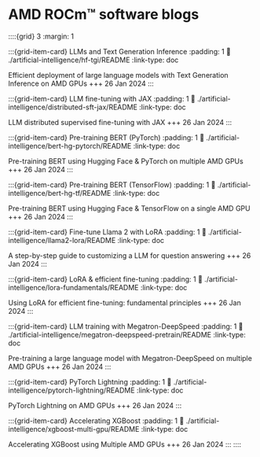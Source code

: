 <head>
  <meta charset="UTF-8">
  <meta name="description" content="AMD ROCm™ software blogs">
  <meta name="keywords" content="AMD GPU, MI300, MI250, ROCm, blog">
</head>

# AMD ROCm™ software blogs

::::{grid} 3
:margin: 1

:::{grid-item-card} LLMs and Text Generation Inference
:padding: 1
:link: ./artificial-intelligence/hf-tgi/README
:link-type: doc

Efficient deployment of large language models with Text Generation Inference on AMD GPUs
+++
26 Jan 2024
:::

:::{grid-item-card} LLM fine-tuning with JAX
:padding: 1
:link: ./artificial-intelligence/distributed-sft-jax/README
:link-type: doc

LLM distributed supervised fine-tuning with JAX
+++
26 Jan 2024
:::

:::{grid-item-card} Pre-training BERT (PyTorch)
:padding: 1
:link: ./artificial-intelligence/bert-hg-pytorch/README
:link-type: doc

Pre-training BERT using Hugging Face & PyTorch on multiple AMD GPUs
+++
26 Jan 2024
:::

:::{grid-item-card} Pre-training BERT (TensorFlow)
:padding: 1
:link: ./artificial-intelligence/bert-hg-tf/README
:link-type: doc

Pre-training BERT using Hugging Face & TensorFlow on a single AMD GPU
+++
26 Jan 2024
:::

:::{grid-item-card} Fine-tune Llama 2 with LoRA
:padding: 1
:link: ./artificial-intelligence/llama2-lora/README
:link-type: doc

A step-by-step guide to customizing a LLM for question answering
+++
26 Jan 2024
:::

:::{grid-item-card} LoRA & efficient fine-tuning
:padding: 1
:link: ./artificial-intelligence/lora-fundamentals/README
:link-type: doc

Using LoRA for efficient fine-tuning: fundamental principles
+++
26 Jan 2024
:::

:::{grid-item-card} LLM training with Megatron-DeepSpeed
:padding: 1
:link: ./artificial-intelligence/megatron-deepspeed-pretrain/README
:link-type: doc

Pre-training a large language model with Megatron-DeepSpeed on multiple AMD GPUs
+++
26 Jan 2024
:::

:::{grid-item-card} PyTorch Lightning
:padding: 1
:link: ./artificial-intelligence/pytorch-lightning/README
:link-type: doc

PyTorch Lightning on AMD GPUs
+++
26 Jan 2024
:::

:::{grid-item-card} Accelerating XGBoost
:padding: 1
:link: ./artificial-intelligence/xgboost-multi-gpu/README
:link-type: doc

Accelerating XGBoost using Multiple AMD GPUs
+++
26 Jan 2024
:::
::::
